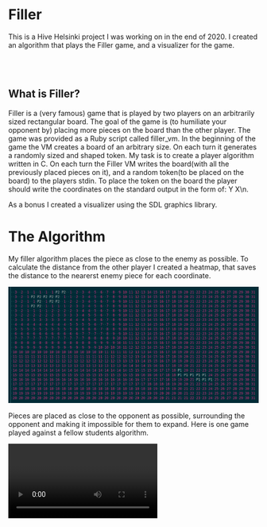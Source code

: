 
<html>
<h1>Filler</h1>
<p>This is a Hive Helsinki project I was working on in the end of 2020. I created an algorithm that plays the Filler game, and a visualizer for the game.</p>
<br />
<br />

<h2>What is Filler?</h2>
<p>Filler is a (very famous) game that is played by two players on an arbitrarily sized rectangular board. The goal of the game is (to humiliate your opponent by) placing more pieces on the board than the other player. The game was provided as a Ruby script called filler_vm. In the beginning of the game the VM creates a board of an arbitrary size. On each turn it generates a randomly sized and shaped token. My task is to create a player algorithm written in C. On each turn the Filler VM writes the board(with all the previously placed pieces on it), and a random token(to be placed on the board) to the players stdin. To place the token on the board the player should write the coordinates on the standard output in the form of: Y X\n. 

As a bonus I created a visualizer using the SDL graphics library.</p>
</html>

<html><h1>The Algorithm</h1></html>
      My filler algorithm places the piece as close to the enemy as possible. To calculate the distance from the other player I created a heatmap, that saves the       distance to the nearerst enemy piece for each coordinate.
      
![heatmap](https://github.com/ksuomala/filler/blob/master/images/heatmap.png)

Pieces are placed as close to the opponent as possible, surrounding the opponent and making it impossible for them to expand. Here is one game played against a fellow students algorithm.

![heatmap_video](https://github.com/ksuomala/filler/blob/master/images/filler_test.mp4)
